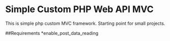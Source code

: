 # Simple Custom PHP Web API MVC
This is simple php custom MVC framework. Starting point for small projects.

##Requirements 
*enable_post_data_reading